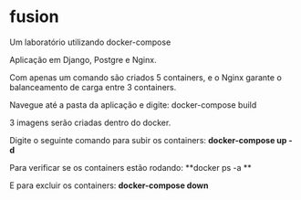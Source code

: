 # fusion
Um laboratório utilizando docker-compose

Aplicação em Django, Postgre e Nginx.

Com apenas um comando são criados 5 containers, e o Nginx garante o balanceamento de carga entre 3 containers.

Navegue até a pasta da aplicação e digite: docker-compose build

3 imagens serão criadas dentro do docker.

Digite o seguinte comando para subir os containers: **docker-compose up -d**

Para verificar se os containers estão rodando: **docker ps -a **

E para excluir os containers: **docker-compose down**
